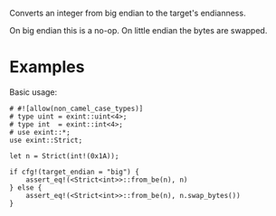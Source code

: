 Converts an integer from big endian to the target's endianness.

On big endian this is a no-op. On little endian the bytes are swapped.

# Examples

Basic usage:

```
# #![allow(non_camel_case_types)]
# type uint = exint::uint<4>;
# type int  = exint::int<4>;
# use exint::*;
use exint::Strict;

let n = Strict(int!(0x1A));

if cfg!(target_endian = "big") {
    assert_eq!(<Strict<int>>::from_be(n), n)
} else {
    assert_eq!(<Strict<int>>::from_be(n), n.swap_bytes())
}
```

